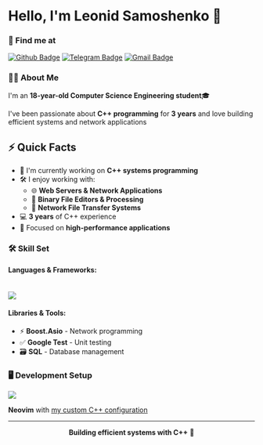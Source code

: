 # Hello, I'm Leonid Samoshenko 🤝

### 📍 Find me at
[![Github Badge](http://img.shields.io/badge/-Github-black?style=flat-square&logo=github&link=https://github.com/LeeDoor38/)](https://github.com/LeeDoor38/) 
[![Telegram Badge](https://img.shields.io/badge/-Telegram-2CA5E0?style=flat-square&logo=telegram&logoColor=white&link=https://t.me/LeeDoor38)](https://t.me/LeeDoor38)
[![Gmail Badge](https://img.shields.io/badge/-Email-d14836?style=flat-square&logo=Gmail&logoColor=white&link=mailto:samoshenkoleonid@yandex.ru)](mailto:samoshenkoleonid@yandex.ru)

### 👨‍💻 About Me
I'm an **18-year-old Computer Science Engineering student**🎓

I've been passionate about **C++ programming** for **3 years** and love building efficient systems and network applications

## ⚡️ Quick Facts

- 🔭 I'm currently working on **C++ systems programming**
- 🛠 I enjoy working with:
  - 🌐 **Web Servers & Network Applications**
  - 📁 **Binary File Editors & Processing**
  - 📡 **Network File Transfer Systems**
- 💻 **3 years** of C++ experience
- 🎯 Focused on **high-performance applications**

### 🛠 Skill Set

#### **Languages & Frameworks:**
<br>
<img src="https://skillicons.dev/icons?i=cpp,linux,qt,cmake,docker" />

#### **Libraries & Tools:**
- ⚡ **Boost.Asio** - Network programming
- ✅ **Google Test** - Unit testing
- 🗃 **SQL** - Database management

### 🖥 Development Setup
<img src="https://skillicons.dev/icons?i=linux,neovim" />

**Neovim** with [my custom C++ configuration](https://github.com/LeeDoor/neovim-config)

---

<div align="center">
  
**Building efficient systems with C++** 🚀

</div>
